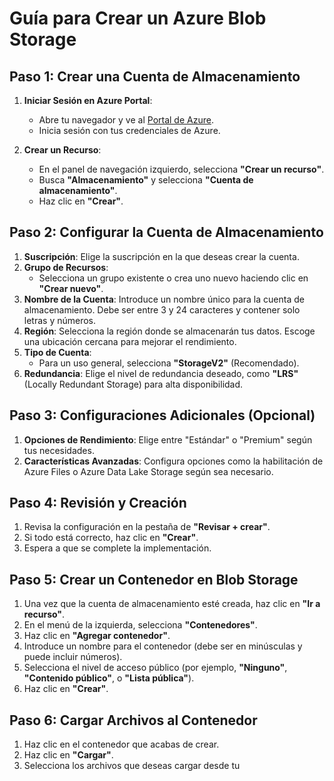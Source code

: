 # Guía para Crear un Azure Blob Storage

## Paso 1: Crear una Cuenta de Almacenamiento
1. **Iniciar Sesión en Azure Portal**:
   - Abre tu navegador y ve al [Portal de Azure](https://portal.azure.com).
   - Inicia sesión con tus credenciales de Azure.

2. **Crear un Recurso**:
   - En el panel de navegación izquierdo, selecciona **"Crear un recurso"**.
   - Busca **"Almacenamiento"** y selecciona **"Cuenta de almacenamiento"**.
   - Haz clic en **"Crear"**.

## Paso 2: Configurar la Cuenta de Almacenamiento
1. **Suscripción**: Elige la suscripción en la que deseas crear la cuenta.
2. **Grupo de Recursos**:
   - Selecciona un grupo existente o crea uno nuevo haciendo clic en **"Crear nuevo"**.
3. **Nombre de la Cuenta**: Introduce un nombre único para la cuenta de almacenamiento. Debe ser entre 3 y 24 caracteres y contener solo letras y números.
4. **Región**: Selecciona la región donde se almacenarán tus datos. Escoge una ubicación cercana para mejorar el rendimiento.
5. **Tipo de Cuenta**:
   - Para un uso general, selecciona **"StorageV2"** (Recomendado).
6. **Redundancia**: Elige el nivel de redundancia deseado, como **"LRS"** (Locally Redundant Storage) para alta disponibilidad.

## Paso 3: Configuraciones Adicionales (Opcional)
1. **Opciones de Rendimiento**: Elige entre "Estándar" o "Premium" según tus necesidades.
2. **Características Avanzadas**: Configura opciones como la habilitación de Azure Files o Azure Data Lake Storage según sea necesario.

## Paso 4: Revisión y Creación
1. Revisa la configuración en la pestaña de **"Revisar + crear"**.
2. Si todo está correcto, haz clic en **"Crear"**.
3. Espera a que se complete la implementación.

## Paso 5: Crear un Contenedor en Blob Storage
1. Una vez que la cuenta de almacenamiento esté creada, haz clic en **"Ir a recurso"**.
2. En el menú de la izquierda, selecciona **"Contenedores"**.
3. Haz clic en **"Agregar contenedor"**.
4. Introduce un nombre para el contenedor (debe ser en minúsculas y puede incluir números).
5. Selecciona el nivel de acceso público (por ejemplo, **"Ninguno"**, **"Contenido público"**, o **"Lista pública"**).
6. Haz clic en **"Crear"**.

## Paso 6: Cargar Archivos al Contenedor
1. Haz clic en el contenedor que acabas de crear.
2. Haz clic en **"Cargar"**.
3. Selecciona los archivos que deseas cargar desde tu 
